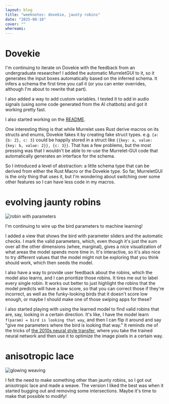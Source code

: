 ```yaml
---
layout: blog
title: "weeknotes: dovekie, jaunty robins"
date: "2025-08-10"
cover: ""
whereami:
---
```


# Dovekie

I'm continuing to iterate on Dovekie with the feedback from an undergraduate researcher! I added the automatic MurreletGUI to it, so it generates the input boxes automatically based on the inferred schema. It infers a schema the first time you call it (or you can enter overrides, although I'm about to rewrite that part).

I also added a way to add custom variables. I tested it to add in audio signals (using some code generated from the AI chatbots) and got it working pretty fast.

I also started working on the [README](https://github.com/jessstringham/dovekie).

One interesting thing is that while Murrelet uses Rust derive macros on its structs and enums, Dovekie fakes it by creating fake struct types. e.g. `{a: {b: 2}, c: 3}` could be happily stored in a struct like `{{key: a, value: {key: b, value: 2}}, {c: 3}}`. That has a few problems, but the most pressing was that I wouldn't be able to re-use the Murrelet-GUI code that automatically generates an interface for the schema.

So I introduced a level of abstraction: a little schema type that can be derived from either the Rust Macro or the Dovekie type. So far, MurreletGUI is the only thing that uses it, but I'm wondering about switching over some other features so I can have less code in my macros.

# evolving jaunty robins

<img class="floatmedimage" src="/assets/imgs/imgs/20250810_jaunty_robin.png" alt="robin with parameters">

I'm continuing to wire up the bird parameters to machine learning!

I added a view that shows the bird with parameter sliders and the automatic checks. I mark the valid parameters, which, even though it's just the sum over all the other dimensions (whee, marginal), gives a nice visualization of what areas the model spends more time in. It's interactive, so it's also nice to try different values that the model might not be exploring that you think should work, which then seeds the model.



I also have a way to provide user feedback about the robins, which the model also learns, and I can prioritize those robins.
It tires me out to label every single robin. It works out better to just highlight the robins that the model predicts will have a low score, so that you can correct those if they're incorrect, as well as the funky-looking birds that it doesn't score low enough, or maybe I should make one of those swiping apps for these?

I also started playing with using the learned model to find valid robins that are, say, looking in a certain direction. It's like, I have the model learn `f(param) = bird is looking that way`, and then I can flip it around and say "give me parameters where the bird is looking that way." It reminds me of the tricks of [the 2010s neural style transfer](https://jessicastringham.net/2019/03/17/style-transfer/), where you take the trained neural network and then use it to optimize the image pixels in a certain way.

# anisotropic lace

<img class="floatmedimage" src="/assets/imgs/imgs/20250810_weave.jpg" alt="glowing weaving">

I felt the need to make something other than jaunty robins, so I got out anisotropic lace and made a weave. The version I liked the best was when it started bugging out and removing some intersections. Maybe it's time to make that possible to modify!




